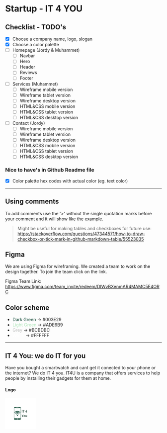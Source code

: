 # Startup - IT 4 YOU

## Checklist - TODO's

- [x] Choose a company name, logo, slogan
- [x] Choose a color palette
- [ ] Homepage (Jordy & Muhammet)
  - [ ] Navbar
  - [ ] Hero
  - [ ] Header
  - [ ] Reviews
  - [ ] Footer
- [ ] Services (Muhammet)
  - [ ] Wireframe mobile version
  - [ ] Wireframe tablet version
  - [ ] Wireframe desktop version
  - [ ] HTML&CSS mobile version
  - [ ] HTML&CSS tablet version
  - [ ] HTML&CSS desktop version
- [ ] Contact (Jordy)
  - [ ] Wireframe mobile version
  - [ ] Wireframe tablet version
  - [ ] Wireframe desktop version
  - [ ] HTML&CSS mobile version
  - [ ] HTML&CSS tablet version
  - [ ] HTML&CSS desktop version

### Nice to have's in Github Readme file

- [x] Color palette hex codes with actual color (eg. text color)

<!-- This --- is used for drawing a horizontal line (seperator) -->
---

## Using comments

To add comments use the '>' without the single quotation marks before your comment and it will show like the example.

> Might be useful for making tables and checkboxes for future use: <https://stackoverflow.com/questions/47344571/how-to-draw-checkbox-or-tick-mark-in-github-markdown-table/55523035>

## Figma

We are using Figma for wireframing. We created a team to work on the design together.
To join the team click on the link.

Figma Team Link: <https://www.figma.com/team_invite/redeem/DIWvBXenmAR4MAMC5E4ORC>

## Color scheme

- <span style="color: #003E29;">Dark Green</span> -> #003E29
- <span style="color: #ADE6B9;">Light Green</span> -> #ADE6B9
- <span style="color: #BCBDBC;">Grey</span> -> #BCBDBC
- <span style="color: #FFFFFF;">White</span> -> #FFFFFF

---

## IT 4 You: we do IT for you

Have you bought a smartwatch and cant get it conected to your phone or the internet? We do IT 4 you.
IT4U is a company that offers services to help people by installing their gadgets for them at home.

#### Logo

<img src="images/LogoNav.png" width="100" height="100" alt="IT4You-logo">
